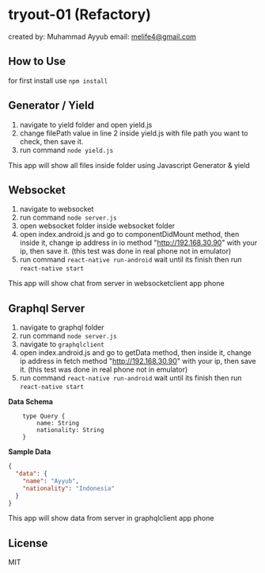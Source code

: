 # tryout-01 (Refactory)

created by: Muhammad Ayyub email: melife4@gmail.com

## How to Use

for first install use `npm install`

## Generator / Yield

1. navigate to yield folder and open yield.js
2. change filePath value in line 2 inside yield.js with file path you want to check, then save it. 
3. run command `node yield.js`

This app will show all files inside folder using Javascript Generator & yield

## Websocket

1. navigate to websocket 
2. run command `node server.js`
3. open websocket folder inside websocket folder
4. open index.android.js and go to componentDidMount method, then inside it, change ip address in io method "http://192.168.30.90" with your ip, then save it. (this test was done in real phone not in emulator)
5. run command `react-native run-android` wait until its finish then run `react-native start`

This app will show chat from server in websocketclient app phone

## Graphql Server

1. navigate to graphql folder
2. run command `node server.js`
3. navigate to `graphqlclient`
4. open index.android.js and go to getData method, then inside it, change ip address in fetch method "http://192.168.30.90" with your ip, then save it. (this test was done in real phone not in emulator)
5. run command `react-native run-android` wait until its finish then run `react-native start`

**Data Schema**
```
    type Query {
        name: String
        nationality: String
    }
```

**Sample Data**
```json
{
  "data": {
    "name": "Ayyub",
    "nationality": "Indonesia"
  }
}

```
This app will show data from server in graphqlclient app phone

## License

MIT
